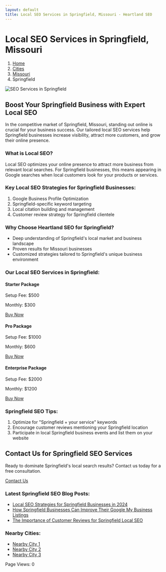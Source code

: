 ```yaml
---
layout: default
title: Local SEO Services in Springfield, Missouri - Heartland SEO
---
```


# Local SEO Services in Springfield, Missouri

<nav aria-label="Breadcrumb">
  <ol>
    <li><a href="/">Home</a></li>
    <li><a href="/cities">Cities</a></li>
    <li><a href="/cities/missouri">Missouri</a></li>
    <li>Springfield</li>
  </ol>
</nav>

![SEO Services in Springfield](/assets/images/springfield-seo.jpg)

## Boost Your Springfield Business with Expert Local SEO

In the competitive market of Springfield, Missouri, standing out online is crucial for your business success. Our tailored local SEO services help Springfield businesses increase visibility, attract more customers, and grow their online presence.

### What is Local SEO?

Local SEO optimizes your online presence to attract more business from relevant local searches. For Springfield businesses, this means appearing in Google searches when local customers look for your products or services.

### Key Local SEO Strategies for Springfield Businesses:

1. Google Business Profile Optimization
2. Springfield-specific keyword targeting
3. Local citation building and management
4. Customer review strategy for Springfield clientele

### Why Choose Heartland SEO for Springfield?

- Deep understanding of Springfield's local market and business landscape
- Proven results for Missouri businesses
- Customized strategies tailored to Springfield's unique business environment

### Our Local SEO Services in Springfield:

<div class="packages">
  <div class="package">
    <h4>Starter Package</h4>
    <p>Setup Fee: $500</p>
    <p>Monthly: $300</p>
    <a href="https://buy.stripe.com/your_starter_package_link" class="btn">Buy Now</a>
  </div>
  <div class="package">
    <h4>Pro Package</h4>
    <p>Setup Fee: $1000</p>
    <p>Monthly: $600</p>
    <a href="https://buy.stripe.com/your_pro_package_link" class="btn">Buy Now</a>
  </div>
  <div class="package">
    <h4>Enterprise Package</h4>
    <p>Setup Fee: $2000</p>
    <p>Monthly: $1200</p>
    <a href="https://buy.stripe.com/your_enterprise_package_link" class="btn">Buy Now</a>
  </div>
</div>

### Springfield SEO Tips:

1. Optimize for "Springfield + your service" keywords
2. Encourage customer reviews mentioning your Springfield location
3. Participate in local Springfield business events and list them on your website

## Contact Us for Springfield SEO Services

Ready to dominate Springfield's local search results? Contact us today for a free consultation.

<a href="mailto:info@heartlandseo.com" class="btn">Contact Us</a>

### Latest Springfield SEO Blog Posts:

- [Local SEO Strategies for Springfield Businesses in 2024](/blog/springfield-local-seo-strategies-2024)
- [How Springfield Businesses Can Improve Their Google My Business Listings](/blog/springfield-google-my-business-optimization)
- [The Importance of Customer Reviews for Springfield Local SEO](/blog/springfield-customer-reviews-local-seo)

### Nearby Cities:
- [Nearby City 1](/cities/missouri/[NEARBY-CITY-1])
- [Nearby City 2](/cities/missouri/[NEARBY-CITY-2])
- [Nearby City 3](/cities/missouri/[NEARBY-CITY-3])

<div id="counter">Page Views: <span id="count">0</span></div>

<script>
  let count = localStorage.getItem('springfieldPageViews') || 0;
  count++;
  document.getElementById('count').textContent = count;
  localStorage.setItem('springfieldPageViews', count);
</script>
